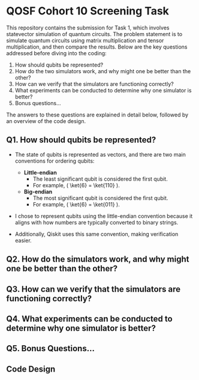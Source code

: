 # QOSF Cohort 10 Screening Task

This repository contains the submission for Task 1, which involves statevector simulation of quantum circuits. The problem statement is to simulate quantum circuits using matrix multiplication and tensor multiplication, and then compare the results. Below are the key questions addressed before diving into the coding:

1. How should qubits be represented?
2. How do the two simulators work, and why might one be better than the other?
3. How can we verify that the simulators are functioning correctly?
4. What experiments can be conducted to determine why one simulator is better?
5. Bonus questions...

The answers to these questions are explained in detail below, followed by an overview of the code design.

## Q1. How should qubits be represented?
- The state of qubits is represented as vectors, and there are two main conventions for ordering qubits:
    - **Little-endian**
      - The least significant qubit is considered the first qubit.
      - For example, \( \ket{6} = \ket{110} \).
    - **Big-endian**
      - The most significant qubit is considered the first qubit.
      - For example, \( \ket{6} = \ket{011} \).

- I chose to represent qubits using the little-endian convention because it aligns with how numbers are typically converted to binary strings.
- Additionally, Qiskit uses this same convention, making verification easier.

## Q2. How do the simulators work, and why might one be better than the other?




## Q3. How can we verify that the simulators are functioning correctly?




## Q4. What experiments can be conducted to determine why one simulator is better?




## Q5. Bonus Questions...




## Code Design

